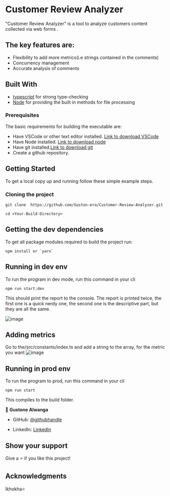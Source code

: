 # Customer Review Analyzer

"Customer Review Analyzer" is a tool to analyze customers content collected via web forms .

## The key features are:

- Flexibility to add more metrics(i.e strings contained in the comments)
- Concurrency management
- Accurate analysis of comments

## Built With

- [typescript](https://www.typescriptlang.org/) for strong type-checking
- [Node](https://nodejs.org/) for providing the built in methods for file processing

### Prerequisites

The basic requirements for building the executable are:

- Have VSCode or other text editor installed. [Link to download VSCode](https://code.visualstudio.com/download)
- Have Node installed. [Link to download node](https://nodejs.org/en/download/)
- Have git installed.[Link to download git](https://git-scm.com/downloads)
- Create a github repository.

## Getting Started

To get a local copy up and running follow these simple example steps.

### Cloning the project

```
git clone  https://github.com/Guston-era/Customer-Review-Analyzer.git

```

```
cd <Your-Build-Directory>

```

## Getting the dev dependencies

To get all package modules required to build the project run:

```
npm install or `yarn`
```

## Running in dev env

To run the program in dev mode, run this command in your cli

```
npm run start:dev
```

This should print the report to the console. The report is printed twice, the first one is a quick nerdy one, the second one is the descriptive part, but they are all the same.

![image](https://user-images.githubusercontent.com/84548265/200873507-b89cb57e-b020-4b21-a343-63273ae17fce.png)


## Adding metrics
Go to the/src/constants/index.ts and add a string to the array, for the metric you want
![image](https://user-images.githubusercontent.com/84548265/200874327-f3f14c7e-01c5-4816-82d5-4ca949cb3b7e.png)



## Running in prod env

To run the program to prod, run this command in your cli

```
npm run start
```

This compiles to the build folder.

👤 **Gustone Alwanga**

- GitHub: [@githubhandle](https://github.com/Guston-era)

- LinkedIn: [LinkedIn](https://linkedin.com/in/gustone-alwanga-1a09ba14b/)

## Show your support

Give a ⭐️ if you like this project!

## Acknowledgments

Ikhokha⭐️
